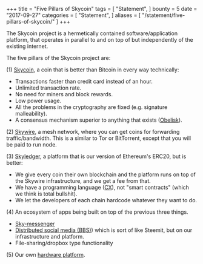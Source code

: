 +++
title = "Five Pillars of Skycoin"
tags = [
    "Statement",
]
bounty = 5
date = "2017-09-27"
categories = [
    "Statement",
]
aliases = [
	"/statement/five-pillars-of-skycoin/"
]
+++

The Skycoin project is a hermetically contained software/application platform,
that operates in parallel to and on top of but independently of the existing
internet.

The five pillars of the Skycoin project are:

(1) [Skycoin](https://github.com/skycoin/skycoin), a coin that is better than
   Bitcoin in every way technically:

 - Transactions faster than credit card instead of an hour.
 - Unlimited transaction rate.
 - No need for miners and block rewards.
 - Low power usage.
 - All the problems in the cryptography are fixed (e.g. signature malleability).
 - A consensus mechanism superior to anything that exists
   ([Obelisk](/statement/obelisk-the-skycoin-consensus-algorithm/)).

(2) [Skywire](/tags/skywire/), a mesh network, where you can get coins for
   forwarding traffic/bandwidth. This is a similar to Tor or BitTorrent,
   except that you will be paid to run node.

(3) [Skyledger](https://www.skyledger.net), a platform that is our version of
   Ethereum's ERC20, but is better:

 - We give every coin their own blockchain and the platform runs on top of the
   Skywire infrastructure, and we get a fee from that.
 - We have a programming language ([CX](/overview/cx-overview/)),
   not "smart contracts" (which we think is total bullshit).
 - We let the developers of each chain hardcode whatever they want to do.

(4) An ecosystem of apps being built on top of the previous three things.

 - [Sky-messenger](http://messenger.skycoin.net/)
 - [Distributed social media (BBS)](https://github.com/skycoin/bbs))
   which is sort of like Steemit, but on our infrastructure and platform.
 - File-sharing/dropbox type functionality

(5) Our own [hardware platform](/statement/skywire-miner-hardware-for-the-next-internet/).
